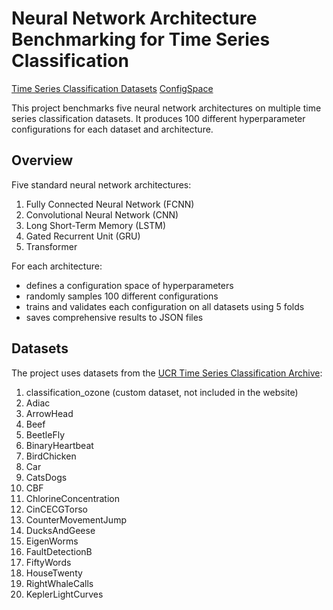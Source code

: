 # Neural Network Architecture Benchmarking for Time Series Classification

[Time Series Classification Datasets](https://www.timeseriesclassification.com/dataset.php)
[ConfigSpace](https://github.com/automl/ConfigSpace/)

This project benchmarks five neural network architectures on multiple time series classification datasets. It produces 100 different hyperparameter configurations for each dataset and architecture.

## Overview

Five standard neural network architectures:
1. Fully Connected Neural Network (FCNN)
2. Convolutional Neural Network (CNN)
3. Long Short-Term Memory (LSTM)
4. Gated Recurrent Unit (GRU)
5. Transformer

For each architecture:
- defines a configuration space of hyperparameters
- randomly samples 100 different configurations
- trains and validates each configuration on all datasets using 5 folds
- saves comprehensive results to JSON files

## Datasets

The project uses datasets from the [UCR Time Series Classification Archive](https://www.timeseriesclassification.com):

1. classification_ozone (custom dataset, not included in the website)
2. Adiac
3. ArrowHead
4. Beef
5. BeetleFly
6. BinaryHeartbeat
7. BirdChicken
8. Car
9. CatsDogs
10. CBF
11. ChlorineConcentration
12. CinCECGTorso
13. CounterMovementJump
14. DucksAndGeese
15. EigenWorms
16. FaultDetectionB
18. FiftyWords
19. HouseTwenty
20. RightWhaleCalls
21. KeplerLightCurves
